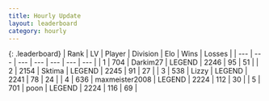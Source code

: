 ```yaml
---
title: Hourly Update
layout: leaderboard
category: hourly
---
```


{: .leaderboard}
| Rank | LV | Player | Division | Elo | Wins | Losses |
| --- | --- | --- | --- | --- | --- | --- |
| <span data-change="0">1</span> | 704 | <span title="ID: 694036">Darkim27</span> | LEGEND | <span data-change="0">2246</span> | <span data-change="0">95</span> | <span data-change="0">51</span> |
| <span data-change="0">2</span> | 2154 | <span title="ID: 353063">Sktima</span> | LEGEND | <span data-change="0">2245</span> | <span data-change="0">91</span> | <span data-change="0">27</span> |
| <span data-change="0">3</span> | 538 | <span title="ID: 44257">Lizzy</span> | LEGEND | <span data-change="0">2241</span> | <span data-change="0">78</span> | <span data-change="0">24</span> |
| <span data-change="0">4</span> | 636 | <span title="ID: 410122">maxmeister2008</span> | LEGEND | <span data-change="0">2224</span> | <span data-change="0">112</span> | <span data-change="0">30</span> |
| <span data-change="0">5</span> | 701 | <span title="ID: 540690">poon</span> | LEGEND | <span data-change="0">2224</span> | <span data-change="0">116</span> | <span data-change="0">69</span> |